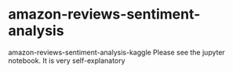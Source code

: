 # amazon-reviews-sentiment-analysis
amazon-reviews-sentiment-analysis-kaggle
Please see the jupyter notebook. It is very self-explanatory
